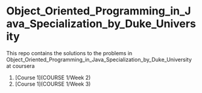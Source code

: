# Object_Oriented_Programming_in_Java_Specialization_by_Duke_University
This repo contains the solutions to the problems in Object_Oriented_Programming_in_Java_Specialization_by_Duke_University at coursera
<br>
1. [Course 1](COURSE 1/Week 2)
2. [Course 1](COURSE 1/Week 3)
